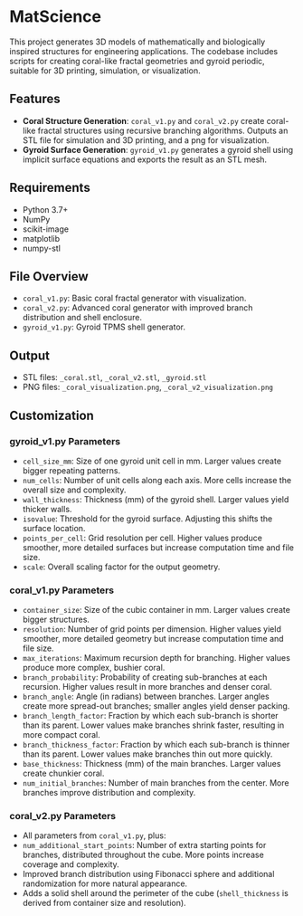 # MatScience

This project generates 3D models of mathematically and biologically inspired structures for engineering applications. The codebase includes scripts for creating coral-like fractal geometries and gyroid periodic, suitable for 3D printing, simulation, or visualization.

## Features

- **Coral Structure Generation**: `coral_v1.py` and `coral_v2.py` create coral-like fractal structures using recursive branching algorithms. Outputs an STL file for simulation and 3D printing, and a png for visualization.
- **Gyroid Surface Generation**: `gyroid_v1.py` generates a gyroid shell using implicit surface equations and exports the result as an STL mesh.

## Requirements

- Python 3.7+
- NumPy
- scikit-image
- matplotlib
- numpy-stl

## File Overview

- `coral_v1.py`: Basic coral fractal generator with visualization.
- `coral_v2.py`: Advanced coral generator with improved branch distribution and shell enclosure.
- `gyroid_v1.py`: Gyroid TPMS shell generator.

## Output

- STL files: `_coral.stl`, `_coral_v2.stl`, `_gyroid.stl`
- PNG files: `_coral_visualization.png`, `_coral_v2_visualization.png`

## Customization

### gyroid_v1.py Parameters

- `cell_size_mm`: Size of one gyroid unit cell in mm. Larger values create bigger repeating patterns.
- `num_cells`: Number of unit cells along each axis. More cells increase the overall size and complexity.
- `wall_thickness`: Thickness (mm) of the gyroid shell. Larger values yield thicker walls.
- `isovalue`: Threshold for the gyroid surface. Adjusting this shifts the surface location.
- `points_per_cell`: Grid resolution per cell. Higher values produce smoother, more detailed surfaces but increase computation time and file size.
- `scale`: Overall scaling factor for the output geometry.

### coral_v1.py Parameters

- `container_size`: Size of the cubic container in mm. Larger values create bigger structures.
- `resolution`: Number of grid points per dimension. Higher values yield smoother, more detailed geometry but increase computation time and file size.
- `max_iterations`: Maximum recursion depth for branching. Higher values produce more complex, bushier coral.
- `branch_probability`: Probability of creating sub-branches at each recursion. Higher values result in more branches and denser coral.
- `branch_angle`: Angle (in radians) between branches. Larger angles create more spread-out branches; smaller angles yield denser packing.
- `branch_length_factor`: Fraction by which each sub-branch is shorter than its parent. Lower values make branches shrink faster, resulting in more compact coral.
- `branch_thickness_factor`: Fraction by which each sub-branch is thinner than its parent. Lower values make branches thin out more quickly.
- `base_thickness`: Thickness (mm) of the main branches. Larger values create chunkier coral.
- `num_initial_branches`: Number of main branches from the center. More branches improve distribution and complexity.

### coral_v2.py Parameters

- All parameters from `coral_v1.py`, plus:
- `num_additional_start_points`: Number of extra starting points for branches, distributed throughout the cube. More points increase coverage and complexity.
- Improved branch distribution using Fibonacci sphere and additional randomization for more natural appearance.
- Adds a solid shell around the perimeter of the cube (`shell_thickness` is derived from container size and resolution).
